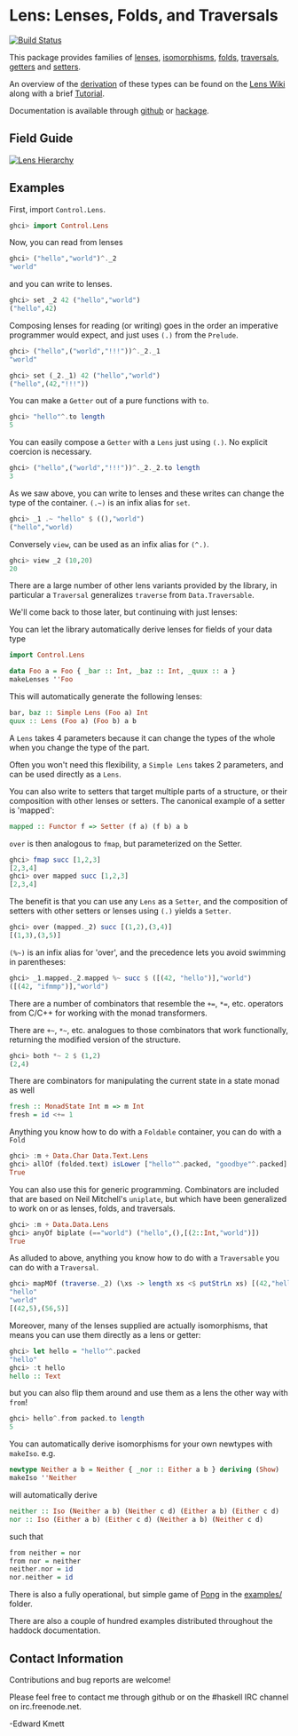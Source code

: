Lens: Lenses, Folds, and Traversals
==================================

[![Build Status](https://secure.travis-ci.org/ekmett/lens.png?branch=master)](http://travis-ci.org/ekmett/lens)

This package provides families of [lenses](https://github.com/ekmett/lens/blob/master/src/Control/Lens/Type.hs), [isomorphisms](https://github.com/ekmett/lens/blob/master/src/Control/Lens/Iso.hs), [folds](https://github.com/ekmett/lens/blob/master/src/Control/Lens/Fold.hs), [traversals](https://github.com/ekmett/lens/blob/master/src/Control/Lens/Traversal.hs), [getters](https://github.com/ekmett/lens/blob/master/src/Control/Lens/Getter.hs) and [setters](https://github.com/ekmett/lens/blob/master/src/Control/Lens/Setter.hs).

An overview of the [derivation](https://github.com/ekmett/lens/wiki/Derivation) of these types can be found on the [Lens Wiki](https://github.com/ekmett/lens/wiki) along with a brief [Tutorial](https://github.com/ekmett/lens/wiki/Tutorial).

Documentation is available through [github](http://ekmett.github.com/lens) or [hackage](http://hackage.haskell.org/package/lens).

Field Guide
-----------

[![Lens Hierarchy](https://s3.amazonaws.com/creately-published/h5nyo9ne1)](https://creately.com/diagram/h5nyo9ne1/LBbRz63yg4yQsTXGLtub1bQU4%3D)

Examples
--------

First, import `Control.Lens`.

```haskell
ghci> import Control.Lens
```

Now, you can read from lenses

```haskell
ghci> ("hello","world")^._2
"world"
```

and you can write to lenses.

```haskell
ghci> set _2 42 ("hello","world")
("hello",42)
```

Composing lenses for reading (or writing) goes in the order an imperative programmer would expect, and just uses `(.)` from the `Prelude`.

```haskell
ghci> ("hello",("world","!!!"))^._2._1
"world"
```

```haskell
ghci> set (_2._1) 42 ("hello","world")
("hello",(42,"!!!"))
```

You can make a `Getter` out of a pure functions with `to`.

```haskell
ghci> "hello"^.to length
5
```

You can easily compose a `Getter` with a `Lens` just using `(.)`. No explicit coercion is necessary.

```haskell
ghci> ("hello",("world","!!!"))^._2._2.to length
3
```

As we saw above, you can write to lenses and these writes can change the type of the container. `(.~)` is an infix alias for `set`.

```haskell
ghci> _1 .~ "hello" $ ((),"world")
("hello","world)
```

Conversely `view`, can be used as an infix alias for `(^.)`.

```haskell
ghci> view _2 (10,20)
20
```

There are a large number of other lens variants provided by the library, in particular a `Traversal` generalizes `traverse` from `Data.Traversable`.

We'll come back to those later, but continuing with just lenses:

You can let the library automatically derive lenses for fields of your data type

```haskell
import Control.Lens

data Foo a = Foo { _bar :: Int, _baz :: Int, _quux :: a }
makeLenses ''Foo
```

This will automatically generate the following lenses:

```haskell
bar, baz :: Simple Lens (Foo a) Int
quux :: Lens (Foo a) (Foo b) a b
```

A `Lens` takes 4 parameters because it can change the types of the whole when you change the type of the part.

Often you won't need this flexibility, a `Simple Lens` takes 2 parameters, and can be used directly as a `Lens`.

You can also write to setters that target multiple parts of a structure, or their composition with other
lenses or setters. The canonical example of a setter is 'mapped':

```haskell
mapped :: Functor f => Setter (f a) (f b) a b
```

`over` is then analogous to `fmap`, but parameterized on the Setter.

```haskell
ghci> fmap succ [1,2,3]
[2,3,4]
ghci> over mapped succ [1,2,3]
[2,3,4]
```

The benefit is that you can use any `Lens` as a `Setter`, and the composition of setters with other setters or lenses using `(.)` yields
a `Setter`.

```haskell
ghci> over (mapped._2) succ [(1,2),(3,4)]
[(1,3),(3,5)]
```

`(%~)` is an infix alias for 'over', and the precedence lets you avoid swimming in parentheses:

```haskell
ghci> _1.mapped._2.mapped %~ succ $ ([(42, "hello")],"world")
([(42, "ifmmp")],"world")
```

There are a number of combinators that resemble the `+=`, `*=`, etc. operators from C/C++ for working with the monad transformers.

There are `+~`, `*~`, etc. analogues to those combinators that work functionally, returning the modified version of the structure.

```haskell
ghci> both *~ 2 $ (1,2)
(2,4)
```

There are combinators for manipulating the current state in a state monad as well

```haskell
fresh :: MonadState Int m => m Int
fresh = id <+= 1
```

Anything you know how to do with a `Foldable` container, you can do with a `Fold`

```haskell
ghci> :m + Data.Char Data.Text.Lens
ghci> allOf (folded.text) isLower ["hello"^.packed, "goodbye"^.packed]
True
```

You can also use this for generic programming. Combinators are included that are based on Neil Mitchell's `uniplate`, but which
have been generalized to work on or as lenses, folds, and traversals.

```haskell
ghci> :m + Data.Data.Lens
ghci> anyOf biplate (=="world") ("hello",(),[(2::Int,"world")])
True
```

As alluded to above, anything you know how to do with a `Traversable` you can do with a `Traversal`.

```haskell
ghci> mapMOf (traverse._2) (\xs -> length xs <$ putStrLn xs) [(42,"hello"),(56,"world")]
"hello"
"world"
[(42,5),(56,5)]
```

Moreover, many of the lenses supplied are actually isomorphisms, that means you can use them directly as a lens or getter:

```haskell
ghci> let hello = "hello"^.packed
"hello"
ghci> :t hello
hello :: Text
```

but you can also flip them around and use them as a lens the other way with `from`!

```haskell
ghci> hello^.from packed.to length
5
```

You can automatically derive isomorphisms for your own newtypes with `makeIso`. e.g.

```haskell
newtype Neither a b = Neither { _nor :: Either a b } deriving (Show)
makeIso ''Neither
```

will automatically derive

```haskell
neither :: Iso (Neither a b) (Neither c d) (Either a b) (Either c d)
nor :: Iso (Either a b) (Either c d) (Neither a b) (Neither c d)
```

such that

```haskell
from neither = nor
from nor = neither
neither.nor = id
nor.neither = id
```

There is also a fully operational, but simple game of [Pong](https://github.com/ekmett/lens/blob/master/examples/Pong.hs) in the [examples/](https://github.com/ekmett/lens/blob/master/examples/) folder.

There are also a couple of hundred examples distributed throughout the haddock documentation.

Contact Information
-------------------

Contributions and bug reports are welcome!

Please feel free to contact me through github or on the #haskell IRC channel on irc.freenode.net.

-Edward Kmett
